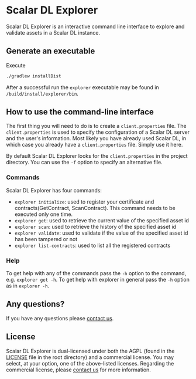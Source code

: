 # Scalar DL Explorer

Scalar DL Explorer is an interactive command line interface to explore and validate assets in a Scalar DL instance.

## Generate an executable

Execute

```bash
./gradlew installDist
```

After a successful run the `explorer` executable may be found in `/build/install/explorer/bin`.

## How to use the command-line interface

The first thing you will need to do is to create a `client.properties` file. The `client.properties` is used to specify the configuration of a Scalar DL server and the user's information. Most likely you have already used Scalar DL, in which case you already have a `client.properties` file. Simply use it here.

By default Scalar DL Explorer looks for the `client.properties` in the project directory. You can use the `-f` option to specify an alternative file.

### Commands

Scalar DL Explorer has four commands:

- `explorer initialize`: used to register your certificate and contracts(GetContract, ScanContract). This command needs to be executed only one time.
- `explorer get`: used to retrieve the current value of the specified asset id
- `explorer scan`: used to retrieve the history of the specified asset id
- `explorer validate`: used to validate if the value of the specified asset id has been tampered or not
- `explorer list-contracts`: used to list all the registered contracts

### Help

To get help with any of the commands pass the `-h` option to the command, e.g. `explorer get -h`. To get help with explorer in general pass the `-h` option as in `explorer -h`. 

## Any questions?

If you have any questions please [contact us](https://scalar-labs.com/contact_us/).

## License

Scalar DL Explorer is dual-licensed under both the AGPL (found in the [LICENSE](./LICENSE) file in the root directory) and a commercial license. You may select, at your option, one of the above-listed licenses. Regarding the commercial license, please [contact us](https://scalar-labs.com/contact_us/) for more information.
